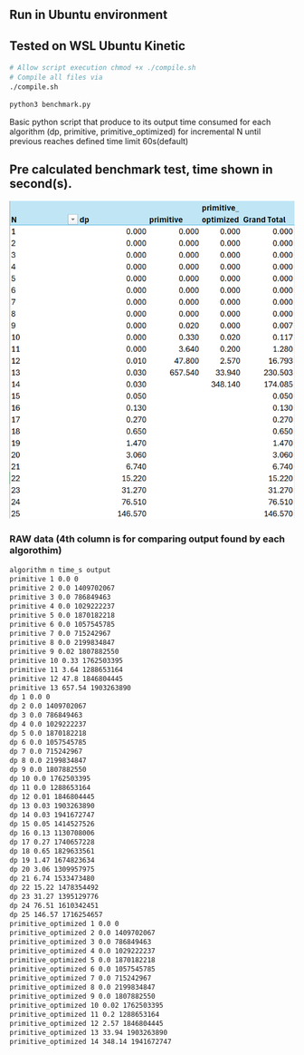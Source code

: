 ## Run in Ubuntu environment
## Tested on WSL Ubuntu Kinetic

```bash
# Allow script execution chmod +x ./compile.sh
# Compile all files via
./compile.sh
```

```bash
python3 benchmark.py
```
Basic python script that produce to its output time consumed for each algorithm (dp, primitive, primitive_optimized) for incremental N until previous reaches defined time limit 60s(default)

## Pre calculated benchmark test, time shown in second(s).
![screenshot](benchmark-test.png)

### RAW data (4th column is for comparing output found by each algorothim)
```
algorithm n time_s output
primitive 1 0.0 0
primitive 2 0.0 1409702067
primitive 3 0.0 786849463
primitive 4 0.0 1029222237
primitive 5 0.0 1870182218
primitive 6 0.0 1057545785
primitive 7 0.0 715242967
primitive 8 0.0 2199834847
primitive 9 0.02 1807882550
primitive 10 0.33 1762503395
primitive 11 3.64 1288653164
primitive 12 47.8 1846804445
primitive 13 657.54 1903263890
dp 1 0.0 0
dp 2 0.0 1409702067
dp 3 0.0 786849463
dp 4 0.0 1029222237
dp 5 0.0 1870182218
dp 6 0.0 1057545785
dp 7 0.0 715242967
dp 8 0.0 2199834847
dp 9 0.0 1807882550
dp 10 0.0 1762503395
dp 11 0.0 1288653164
dp 12 0.01 1846804445
dp 13 0.03 1903263890
dp 14 0.03 1941672747
dp 15 0.05 1414527526
dp 16 0.13 1130708006
dp 17 0.27 1740657228
dp 18 0.65 1829633561
dp 19 1.47 1674823634
dp 20 3.06 1309957975
dp 21 6.74 1533473480
dp 22 15.22 1478354492
dp 23 31.27 1395129776
dp 24 76.51 1610342451
dp 25 146.57 1716254657
primitive_optimized 1 0.0 0
primitive_optimized 2 0.0 1409702067
primitive_optimized 3 0.0 786849463
primitive_optimized 4 0.0 1029222237
primitive_optimized 5 0.0 1870182218
primitive_optimized 6 0.0 1057545785
primitive_optimized 7 0.0 715242967
primitive_optimized 8 0.0 2199834847
primitive_optimized 9 0.0 1807882550
primitive_optimized 10 0.02 1762503395
primitive_optimized 11 0.2 1288653164
primitive_optimized 12 2.57 1846804445
primitive_optimized 13 33.94 1903263890
primitive_optimized 14 348.14 1941672747
```
